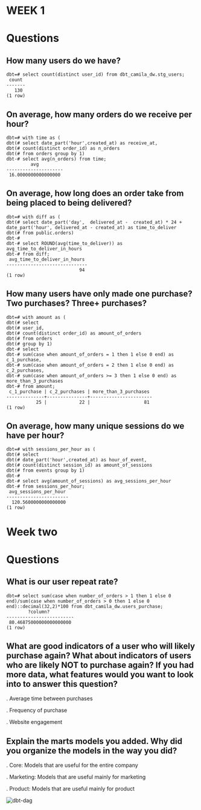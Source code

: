 # WEEK 1 
# Questions
## How many users do we have?
```
dbt=# select count(distinct user_id) from dbt_camila_dw.stg_users;
 count 
-------
   130
(1 row)
```
## On average, how many orders do we receive per hour?
```
dbt=# with time as (
dbt(# select date_part('hour',created_at) as receive_at,
dbt(# count(distinct order_id) as n_orders
dbt(# from orders group by 1)
dbt-# select avg(n_orders) from time;
         avg         
---------------------
 16.0000000000000000
```
## On average, how long does an order take from being placed to being delivered?
```
dbt=# with diff as (
dbt(# select date_part('day',  delivered_at -  created_at) * 24 + date_part('hour', delivered_at - created_at) as time_to_deliver
dbt(# from public.orders)  
dbt-# 
dbt-# select ROUND(avg(time_to_deliver)) as avg_time_to_deliver_in_hours
dbt-# from diff;
 avg_time_to_deliver_in_hours 
------------------------------
                           94
(1 row)
```
## How many users have only made one purchase? Two purchases? Three+ purchases?
```
dbt=# with amount as (
dbt(# select 
dbt(# user_id, 
dbt(# count(distinct order_id) as amount_of_orders
dbt(# from orders 
dbt(# group by 1)
dbt-# select 
dbt-# sum(case when amount_of_orders = 1 then 1 else 0 end) as c_1_purchase,
dbt-# sum(case when amount_of_orders = 2 then 1 else 0 end) as c_2_purchases,
dbt-# sum(case when amount_of_orders >= 3 then 1 else 0 end) as more_than_3_purchases
dbt-# from amount;
 c_1_purchase | c_2_purchases | more_than_3_purchases 
--------------+---------------+-----------------------
           25 |            22 |                    81
(1 row)
```
## On average, how many unique sessions do we have per hour?
```
dbt=# with sessions_per_hour as (
dbt(# select  
dbt(# date_part('hour',created_at) as hour_of_event, 
dbt(# count(distinct session_id) as amount_of_sessions 
dbt(# from events group by 1)
dbt-# 
dbt-# select avg(amount_of_sessions) as avg_sessions_per_hour
dbt-# from sessions_per_hour;
 avg_sessions_per_hour 
-----------------------
  120.5600000000000000
(1 row)
```

# Week two 
# Questions 
## What is our user repeat rate?
```
dbt=# select sum(case when number_of_orders > 1 then 1 else 0 end)/sum(case when number_of_orders > 0 then 1 else 0 end)::decimal(32,2)*100 from dbt_camila_dw.users_purchase;
        ?column?         
-------------------------
 80.46875000000000000000
(1 row)

```
## What are good indicators of a user who will likely purchase again? What about indicators of users who are likely NOT to purchase again? If you had more data, what features would you want to look into to answer this question?

. Average time between purchases 

. Frequency of purchase

. Website engagement 

## Explain the marts models you added. Why did you organize the models in the way you did?

. Core: Models that are useful for the entire company 

. Marketing: Models that are useful mainly for marketing

. Product:  Models that are useful mainly for product

![dbt-dag](https://user-images.githubusercontent.com/94656689/144169369-1a7b685a-61dd-4cd7-8bd3-785ea307abbb.png)
